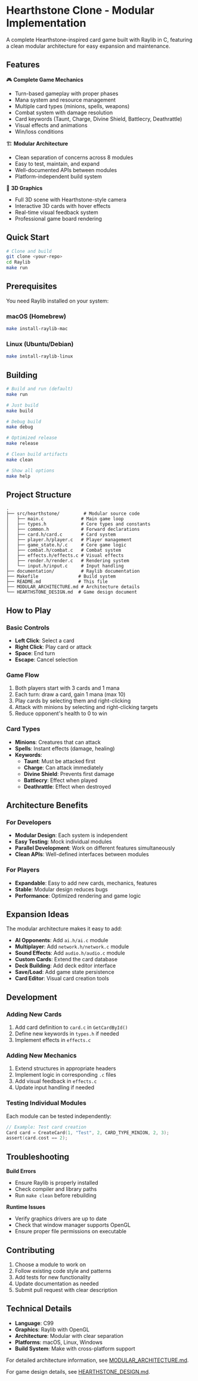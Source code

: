 # Hearthstone Clone - Modular Implementation

A complete Hearthstone-inspired card game built with Raylib in C, featuring a clean modular architecture for easy expansion and maintenance.

## Features

🎮 **Complete Game Mechanics**
- Turn-based gameplay with proper phases
- Mana system and resource management  
- Multiple card types (minions, spells, weapons)
- Combat system with damage resolution
- Card keywords (Taunt, Charge, Divine Shield, Battlecry, Deathrattle)
- Visual effects and animations
- Win/loss conditions

🏗️ **Modular Architecture** 
- Clean separation of concerns across 8 modules
- Easy to test, maintain, and expand
- Well-documented APIs between modules
- Platform-independent build system

🎨 **3D Graphics**
- Full 3D scene with Hearthstone-style camera
- Interactive 3D cards with hover effects
- Real-time visual feedback system
- Professional game board rendering

## Quick Start

```bash
# Clone and build
git clone <your-repo>
cd Raylib
make run
```

## Prerequisites

You need Raylib installed on your system:

### macOS (Homebrew)
```bash
make install-raylib-mac
```

### Linux (Ubuntu/Debian)
```bash
make install-raylib-linux
```

## Building

```bash
# Build and run (default)
make run

# Just build
make build

# Debug build
make debug

# Optimized release
make release

# Clean build artifacts
make clean

# Show all options
make help
```

## Project Structure

```
.
├── src/hearthstone/         # Modular source code
│   ├── main.c              # Main game loop
│   ├── types.h             # Core types and constants
│   ├── common.h            # Forward declarations
│   ├── card.h/card.c       # Card system
│   ├── player.h/player.c   # Player management
│   ├── game_state.h/.c     # Core game logic
│   ├── combat.h/combat.c   # Combat system
│   ├── effects.h/effects.c # Visual effects
│   ├── render.h/render.c   # Rendering system
│   └── input.h/input.c     # Input handling
├── documentation/          # Raylib documentation
├── Makefile               # Build system
├── README.md              # This file
├── MODULAR_ARCHITECTURE.md # Architecture details
└── HEARTHSTONE_DESIGN.md  # Game design document
```

## How to Play

### Basic Controls
- **Left Click**: Select a card
- **Right Click**: Play card or attack
- **Space**: End turn
- **Escape**: Cancel selection

### Game Flow
1. Both players start with 3 cards and 1 mana
2. Each turn: draw a card, gain 1 mana (max 10)
3. Play cards by selecting them and right-clicking
4. Attack with minions by selecting and right-clicking targets
5. Reduce opponent's health to 0 to win

### Card Types
- **Minions**: Creatures that can attack
- **Spells**: Instant effects (damage, healing)
- **Keywords**: 
  - **Taunt**: Must be attacked first
  - **Charge**: Can attack immediately
  - **Divine Shield**: Prevents first damage
  - **Battlecry**: Effect when played
  - **Deathrattle**: Effect when destroyed

## Architecture Benefits

### For Developers
- **Modular Design**: Each system is independent
- **Easy Testing**: Mock individual modules
- **Parallel Development**: Work on different features simultaneously
- **Clean APIs**: Well-defined interfaces between modules

### For Players
- **Expandable**: Easy to add new cards, mechanics, features
- **Stable**: Modular design reduces bugs
- **Performance**: Optimized rendering and game logic

## Expansion Ideas

The modular architecture makes it easy to add:

- **AI Opponents**: Add `ai.h/ai.c` module
- **Multiplayer**: Add `network.h/network.c` module  
- **Sound Effects**: Add `audio.h/audio.c` module
- **Custom Cards**: Extend the card database
- **Deck Building**: Add deck editor interface
- **Save/Load**: Add game state persistence
- **Card Editor**: Visual card creation tools

## Development

### Adding New Cards
1. Add card definition to `card.c` in `GetCardById()`
2. Define new keywords in `types.h` if needed
3. Implement effects in `effects.c`

### Adding New Mechanics
1. Extend structures in appropriate headers
2. Implement logic in corresponding `.c` files  
3. Add visual feedback in `effects.c`
4. Update input handling if needed

### Testing Individual Modules
Each module can be tested independently:
```c
// Example: Test card creation
Card card = CreateCard(1, "Test", 2, CARD_TYPE_MINION, 2, 3);
assert(card.cost == 2);
```

## Troubleshooting

**Build Errors**
- Ensure Raylib is properly installed
- Check compiler and library paths
- Run `make clean` before rebuilding

**Runtime Issues**
- Verify graphics drivers are up to date
- Check that window manager supports OpenGL
- Ensure proper file permissions on executable

## Contributing

1. Choose a module to work on
2. Follow existing code style and patterns
3. Add tests for new functionality
4. Update documentation as needed
5. Submit pull request with clear description

## Technical Details

- **Language**: C99
- **Graphics**: Raylib with OpenGL
- **Architecture**: Modular with clear separation
- **Platforms**: macOS, Linux, Windows
- **Build System**: Make with cross-platform support

For detailed architecture information, see [MODULAR_ARCHITECTURE.md](MODULAR_ARCHITECTURE.md).

For game design details, see [HEARTHSTONE_DESIGN.md](HEARTHSTONE_DESIGN.md).